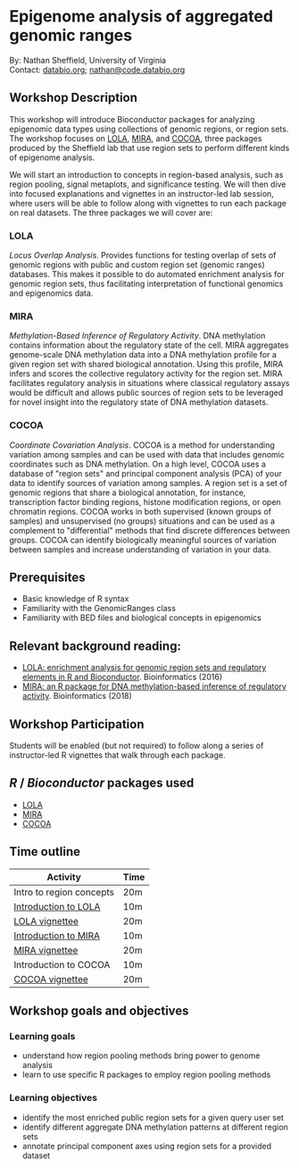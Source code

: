 # Epigenome analysis of aggregated genomic ranges

By: Nathan Sheffield, University of Virginia  
Contact: [databio.org](http://databio.org); nathan@code.databio.org

## Workshop Description

This workshop will introduce Bioconductor packages for analyzing epigenomic data types using collections of genomic regions, or region sets. The workshop focuses on [LOLA](http://bioconductor.org/packages/LOLA/), [MIRA](http://bioconductor.org/packages/MIRA/), and [COCOA](http://bioconductor.org/packages/COCOA/), three packages produced by the Sheffield lab that use region sets to perform different kinds of epigenome analysis.

We will start an introduction to concepts in region-based analysis, such as region pooling, signal metaplots, and significance testing. We will then dive into focused explanations and vignettes in an instructor-led lab session, where users will be able to follow along with vignettes to run each package on real datasets. The three packages we will cover are:

### LOLA

*Locus Overlap Analysis*. Provides functions for testing overlap of sets of genomic regions with public and custom region set (genomic ranges) databases. This makes it possible to do automated enrichment analysis for genomic region sets, thus facilitating interpretation of functional genomics and epigenomics data.

### MIRA

*Methylation-Based Inference of Regulatory Activity*. DNA methylation contains information about the regulatory state of the cell. MIRA aggregates genome-scale DNA methylation data into a DNA methylation profile for a given region set with shared biological annotation. Using this profile, MIRA infers and scores the collective regulatory activity for the region set. MIRA facilitates regulatory analysis in situations where classical regulatory assays would be difficult and allows public sources of region sets to be leveraged for novel insight into the regulatory state of DNA methylation datasets.

### COCOA

*Coordinate Covariation Analysis*. COCOA is a method for understanding variation among samples and can be used with data that includes genomic coordinates such as DNA methylation. On a high level, COCOA uses a database of "region sets" and principal component analysis (PCA) of your data to identify sources of variation among samples. A region set is a set of genomic regions that share a biological annotation, for instance, transcription factor binding regions, histone modification regions, or open chromatin regions. COCOA works in both supervised (known groups of samples) and unsupervised (no groups) situations and can be used as a complement to "differential" methods that find discrete differences between groups. COCOA can identify biologically meaningful sources of variation between samples and increase understanding of variation in your data.

## Prerequisites

* Basic knowledge of R syntax
* Familiarity with the GenomicRanges class
* Familiarity with BED files and biological concepts in epigenomics

## Relevant background reading:

- [LOLA: enrichment analysis for genomic region sets and regulatory elements in R and Bioconductor](https://academic.oup.com/bioinformatics/article/32/4/587/1743969). Bioinformatics (2016)
- [MIRA: an R package for DNA methylation-based inference of regulatory activity](https://academic.oup.com/bioinformatics/article/34/15/2649/4916061). Bioinformatics (2018)

## Workshop Participation

Students will be enabled (but not required) to follow along a series of instructor-led R vignettes that walk through each package.

## _R_ / _Bioconductor_ packages used

* [LOLA](http://bioconductor.org/packages/LOLA/)
* [MIRA](http://bioconductor.org/packages/MIRA/)
* [COCOA](http://bioconductor.org/packages/COCOA/)

## Time outline

| Activity                                                      | Time |
|---------------------------------------------------------------|------|
| Intro to region concepts                                      													| 20m  |
| [Introduction to LOLA](http://databio.org/slides/lola.html)   													| 10m  |
| [LOLA vignettee](https://bioconductor.org/packages/release/bioc/vignettes/LOLA/inst/doc/gettingStarted.html)		| 20m  |
| [Introduction to MIRA](http://databio.org/slides/mira.html)   													| 10m  |
| [MIRA vignettee](https://bioconductor.org/packages/release/bioc/vignettes/MIRA/inst/doc/GettingStarted.html)	 	| 20m  |
| Introduction to COCOA                                         													| 10m  |
| [COCOA vignettee](https://bioconductor.org/packages/release/bioc/vignettes/COCOA/inst/doc/IntroToCOCOA.html) 		| 20m  |


## Workshop goals and objectives

### Learning goals

* understand how region pooling methods bring power to genome analysis
* learn to use specific R packages to employ region pooling methods

### Learning objectives

* identify the most enriched public region sets for a given query user set
* identify different aggregate DNA methylation patterns at different region sets
* annotate principal component axes using region sets for a provided dataset

